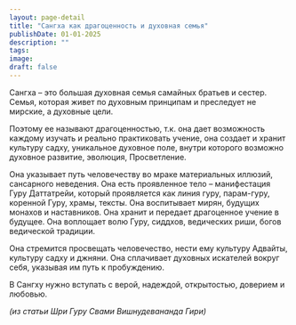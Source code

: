 ```yaml
---
layout: page-detail
title: "Cангха как драгоценность и духовная семья"
publishDate: 01-01-2025
description: ""
tags:
image:
draft: false
---
```


 Сангха – это большая духовная семья самайных братьев и сестер. Семья, которая живет по духовным принципам и преследует не мирские, а духовные цели.

 Поэтому ее называют драгоценностью, т.к. она дает возможность каждому изучать и реально практиковать учение, она создает и хранит культуру садху, уникальное духовное поле, внутри которого возможно духовное развитие, эволюция, Просветление.

 Она указывает путь человечеству во мраке материальных иллюзий, сансарного неведения. Она есть проявленное тело – манифестация Гуру Даттатрейи, который проявляется как линия гуру, парам-гуру, коренной Гуру, храмы, тексты. Она воспитывает мирян, будущих монахов и наставников. Она хранит и передает драгоценное учение в будущее. Она воплощает волю Гуру, сиддхов, ведических риши, богов ведической традиции.

 Она стремится просвещать человечество, нести ему культуру Адвайты, культуру садху и джняни. Она сплачивает духовных искателей вокруг себя, указывая им путь к пробуждению.

 В Сангху нужно вступать с верой, надеждой, открытостью, доверием и любовью. 

_(из статьи Шри Гуру Свами Вишнудевананда Гири)_ 
  
  
